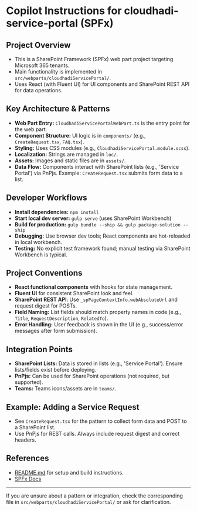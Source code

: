 # Copilot Instructions for cloudhadi-service-portal (SPFx)

## Project Overview
- This is a SharePoint Framework (SPFx) web part project targeting Microsoft 365 tenants.
- Main functionality is implemented in `src/webparts/cloudhadiServicePortal/`.
- Uses React (with Fluent UI) for UI components and SharePoint REST API for data operations.

## Key Architecture & Patterns
- **Web Part Entry:** `CloudhadiServicePortalWebPart.ts` is the entry point for the web part.
- **Component Structure:** UI logic is in `components/` (e.g., `CreateRequest.tsx`, `FAQ.tsx`).
- **Styling:** Uses CSS modules (e.g., `CloudhadiServicePortal.module.scss`).
- **Localization:** Strings are managed in `loc/`.
- **Assets:** Images and static files are in `assets/`.
- **Data Flow:** Components interact with SharePoint lists (e.g., 'Service Portal') via PnPjs. Example: `CreateRequest.tsx` submits form data to a list.

## Developer Workflows
- **Install dependencies:** `npm install`
- **Start local dev server:** `gulp serve` (uses SharePoint Workbench)
- **Build for production:** `gulp bundle --ship && gulp package-solution --ship`
- **Debugging:** Use browser dev tools; React components are hot-reloaded in local workbench.
- **Testing:** No explicit test framework found; manual testing via SharePoint Workbench is typical.

## Project Conventions
- **React functional components** with hooks for state management.
- **Fluent UI** for consistent SharePoint look and feel.
- **SharePoint REST API**: Use `_spPageContextInfo.webAbsoluteUrl` and request digest for POSTs.
- **Field Naming:** List fields should match property names in code (e.g., `Title`, `RequestDescription`, `RelatedTo`).
- **Error Handling:** User feedback is shown in the UI (e.g., success/error messages after form submission).

## Integration Points
- **SharePoint Lists:** Data is stored in lists (e.g., 'Service Portal'). Ensure lists/fields exist before deploying.
- **PnPjs:** Can be used for SharePoint operations (not required, but supported).
- **Teams:** Teams icons/assets are in `teams/`.

## Example: Adding a Service Request
- See `CreateRequest.tsx` for the pattern to collect form data and POST to a SharePoint list.
- Use PnPjs for REST calls. Always include request digest and correct headers.

## References
- [README.md](../README.md) for setup and build instructions.
- [SPFx Docs](https://docs.microsoft.com/en-us/sharepoint/dev/spfx/overview-sharepoint-framework)

---

If you are unsure about a pattern or integration, check the corresponding file in `src/webparts/cloudhadiServicePortal/` or ask for clarification.
